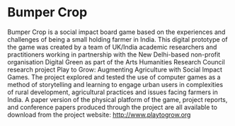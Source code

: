 Bumper Crop
===========

Bumper Crop is a social impact board game based on the experiences and
challenges of being a small holding farmer in India. This digital
prototype of the game was created by a team of UK/India academic
researchers and practitioners working in partnership with the New
Delhi-based non-profit organisation Digital Green as part of the Arts
Humanities Research Council research project Play to Grow: Augmenting
Agriculture with Social Impact Games. The project explored and tested
the use of computer games as a method of storytelling and learning to
engage urban users in complexities of rural development, agricultural
practices and issues facing farmers in India. A paper version of the
physical platform of the game, project reports, and conference papers
produced through the project are all available to download from the
project website: http://www.playtogrow.org
